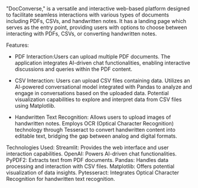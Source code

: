 "DocConverse," is a versatile and interactive web-based platform designed to facilitate seamless interactions with various types of documents including PDFs, CSVs, and handwritten notes.
It has a landing page which serves as the entry point, providing users with options to choose between interacting with PDFs, CSVs, or converting handwritten notes.

Features:

- PDF Interaction:Users can upload multiple PDF documents. The application integrates AI-driven chat functionalities, enabling interactive discussions and queries within the PDF content.

- CSV Interaction: Users can upload CSV files containing data. Utilizes an AI-powered conversational model integrated with Pandas to analyze and engage in conversations based on the uploaded data. Potential visualization capabilities to explore and interpret data from CSV files using Matplotlib.

- Handwritten Text Recognition: Allows users to upload images of handwritten notes. Employs OCR (Optical Character Recognition) technology through Tesseract to convert handwritten content into editable text, bridging the gap between analog and digital formats.

Technologies Used:
Streamlit: Provides the web interface and user interaction capabilities.
OpenAI: Powers AI-driven chat functionalities.
PyPDF2: Extracts text from PDF documents.
Pandas: Handles data processing and interaction with CSV files.
Matplotlib: Offers potential visualization of data insights.
Pytesseract: Integrates Optical Character Recognition for handwritten text recognition.
